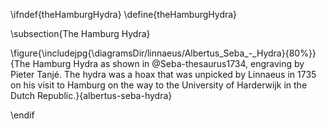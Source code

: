 \ifndef{theHamburgHydra}
\define{theHamburgHydra}

\subsection{The Hamburg Hydra}

\figure{\includejpg{\diagramsDir/linnaeus/Albertus_Seba_-_Hydra}{80%}}{The Hamburg Hydra as shown in @Seba-thesaurus1734, engraving by Pieter Tanjé. The hydra was a hoax that was unpicked by Linnaeus in 1735 on his visit to Hamburg on the way to the University of Harderwijk in the Dutch Republic.}{albertus-seba-hydra}

\endif
